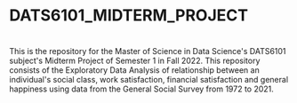 # DATS6101_MIDTERM_PROJECT
#
This is the repository for the Master of Science in Data Science's DATS6101 subject's Midterm Project of Semester 1 in Fall 2022. This repository consists of the Exploratory Data Analysis of relationship between an individual's social class, work satisfaction, financial satisfaction and general happiness using data from the General Social Survey from 1972 to 2021.
